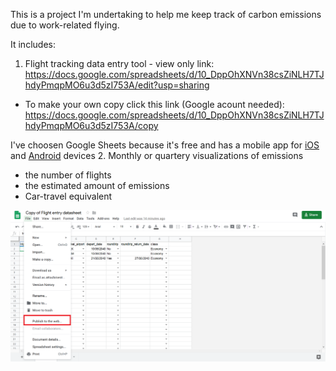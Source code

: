 This is a project I'm undertaking to help me keep track of carbon emissions due to work-related flying. 

It includes: 
1. Flight tracking data entry tool - view only link:
https://docs.google.com/spreadsheets/d/10_DppOhXNVn38csZiNLH7TJhdyPmqpMO6u3d5zI753A/edit?usp=sharing
  + To make your own copy click this link (Google acount needed): https://docs.google.com/spreadsheets/d/10_DppOhXNVn38csZiNLH7TJhdyPmqpMO6u3d5zI753A/copy

I've choosen Google Sheets because it's free and has a mobile app for [iOS](https://itunes.apple.com/app/apple-store/id842849113?mt=8) and [Android](https://play.google.com/store/apps/details?id=com.google.android.apps.docs.editors.sheets) devices
2. Monthly or quartery visualizations of emissions
- the number of flights
- the estimated amount of emissions
- Car-travel equivalent 


![Screenshot](misc/publish_to_web_screenshot.png)
